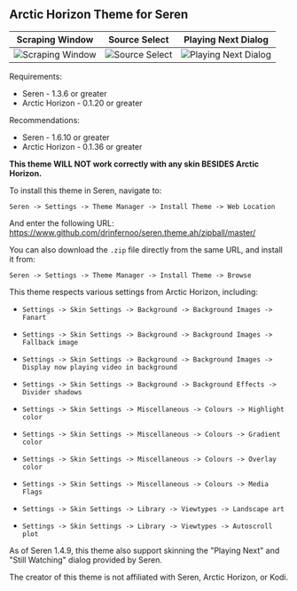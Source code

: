 
## Arctic Horizon Theme for Seren

|                  Scraping Window                  |               Source Select                     |                Playing Next Dialog                    |
|:-------------------------------------------------:|:-----------------------------------------------:|:-----------------------------------------------------:|
| ![Scraping Window](https://imgur.com/7WzoX6f.png) | ![Source Select](https://imgur.com/qRGYry7.png) | ![Playing Next Dialog](https://imgur.com/Q2NhOZb.png) |

Requirements:
* Seren - 1.3.6 or greater
* Arctic Horizon - 0.1.20 or greater

Recommendations:
* Seren - 1.6.10 or greater
* Arctic Horizon - 0.1.36 or greater

**This theme WILL NOT work correctly with any skin BESIDES Arctic Horizon.**

To install this theme in Seren, navigate to:

`Seren -> Settings -> Theme Manager -> Install Theme -> Web Location`

And enter the following URL: https://www.github.com/drinfernoo/seren.theme.ah/zipball/master/

You can also download the `.zip` file directly from the same URL, and install it from:

`Seren -> Settings -> Theme Manager -> Install Theme -> Browse`

This theme respects various settings from Arctic Horizon, including:
* `Settings -> Skin Settings -> Background -> Background Images -> Fanart`
* `Settings -> Skin Settings -> Background -> Background Images -> Fallback image`
* `Settings -> Skin Settings -> Background -> Background Images -> Display now playing video in background`
* `Settings -> Skin Settings -> Background -> Background Effects -> Divider shadows`

* `Settings -> Skin Settings -> Miscellaneous -> Colours -> Highlight color`
* `Settings -> Skin Settings -> Miscellaneous -> Colours -> Gradient color`
* `Settings -> Skin Settings -> Miscellaneous -> Colours -> Overlay color`
* `Settings -> Skin Settings -> Miscellaneous -> Colours -> Media Flags`

* `Settings -> Skin Settings -> Library -> Viewtypes -> Landscape art`
* `Settings -> Skin Settings -> Library -> Viewtypes -> Autoscroll plot`

As of Seren 1.4.9, this theme also support skinning the "Playing Next" and "Still Watching" dialog provided by Seren.

The creator of this theme is not affiliated with Seren, Arctic Horizon, or Kodi.